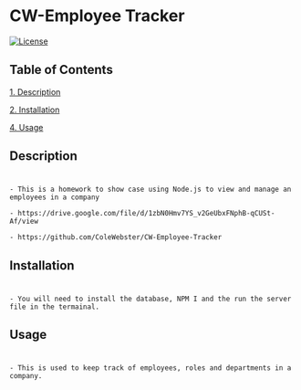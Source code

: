 # CW-Employee Tracker 

[![License](https://img.shields.io/badge/License-Apache_2.0-blue.svg)](https://opensource.org/licenses/Apache-2.0)

## Table of Contents 
            
<a href="#description"> 1. Description</a>  

<a href="#install"> 2. Installation </a>

<a href="#usage"> 4. Usage </a></li>


## Description <h1 id='description'> </h1>
          
    - This is a homework to show case using Node.js to view and manage an employees in a company

    - https://drive.google.com/file/d/1zbN0Hmv7YS_v2GeUbxFNphB-qCUSt-Af/view

    - https://github.com/ColeWebster/CW-Employee-Tracker
    
## Installation <h1 id='install'></h1>
          
    - You will need to install the database, NPM I and the run the server file in the termainal.
    
## Usage <h1 id='usage'> </h1>
          
    - This is used to keep track of employees, roles and departments in a company.
